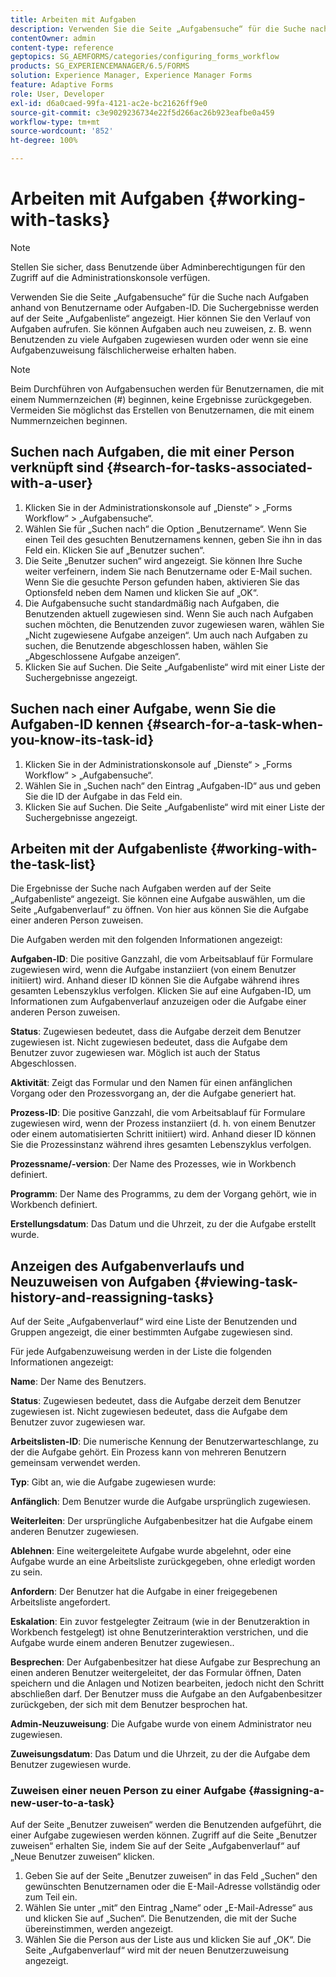 ```yaml
---
title: Arbeiten mit Aufgaben
description: Verwenden Sie die Seite „Aufgabensuche“ für die Suche nach Aufgaben anhand von Benutzername oder Aufgaben-ID. Erfahren Sie mehr über die Arbeit mit Aufgaben.
contentOwner: admin
content-type: reference
geptopics: SG_AEMFORMS/categories/configuring_forms_workflow
products: SG_EXPERIENCEMANAGER/6.5/FORMS
solution: Experience Manager, Experience Manager Forms
feature: Adaptive Forms
role: User, Developer
exl-id: d6a0caed-99fa-4121-ac2e-bc21626ff9e0
source-git-commit: c3e9029236734e22f5d266ac26b923eafbe0a459
workflow-type: tm+mt
source-wordcount: '852'
ht-degree: 100%

---
```


# Arbeiten mit Aufgaben {#working-with-tasks}

>[!NOTE]
> 
> Stellen Sie sicher, dass Benutzende über Adminberechtigungen für den Zugriff auf die Administrationskonsole verfügen.

Verwenden Sie die Seite „Aufgabensuche“ für die Suche nach Aufgaben anhand von Benutzername oder Aufgaben-ID. Die Suchergebnisse werden auf der Seite „Aufgabenliste“ angezeigt. Hier können Sie den Verlauf von Aufgaben aufrufen. Sie können Aufgaben auch neu zuweisen, z. B. wenn Benutzenden zu viele Aufgaben zugewiesen wurden oder wenn sie eine Aufgabenzuweisung fälschlicherweise erhalten haben.

>[!NOTE]
>
>Beim Durchführen von Aufgabensuchen werden für Benutzernamen, die mit einem Nummernzeichen (#) beginnen, keine Ergebnisse zurückgegeben. Vermeiden Sie möglichst das Erstellen von Benutzernamen, die mit einem Nummernzeichen beginnen.

## Suchen nach Aufgaben, die mit einer Person verknüpft sind {#search-for-tasks-associated-with-a-user}

1. Klicken Sie in der Administrationskonsole auf „Dienste“ > „Forms Workflow“ > „Aufgabensuche“.
1. Wählen Sie für „Suchen nach“ die Option „Benutzername“. Wenn Sie einen Teil des gesuchten Benutzernamens kennen, geben Sie ihn in das Feld ein. Klicken Sie auf „Benutzer suchen“.
1. Die Seite „Benutzer suchen“ wird angezeigt. Sie können Ihre Suche weiter verfeinern, indem Sie nach Benutzername oder E-Mail suchen. Wenn Sie die gesuchte Person gefunden haben, aktivieren Sie das Optionsfeld neben dem Namen und klicken Sie auf „OK“.
1. Die Aufgabensuche sucht standardmäßig nach Aufgaben, die Benutzenden aktuell zugewiesen sind. Wenn Sie auch nach Aufgaben suchen möchten, die Benutzenden zuvor zugewiesen waren, wählen Sie „Nicht zugewiesene Aufgabe anzeigen“. Um auch nach Aufgaben zu suchen, die Benutzende abgeschlossen haben, wählen Sie „Abgeschlossene Aufgabe anzeigen“.
1. Klicken Sie auf Suchen. Die Seite „Aufgabenliste“ wird mit einer Liste der Suchergebnisse angezeigt.

## Suchen nach einer Aufgabe, wenn Sie die Aufgaben-ID kennen {#search-for-a-task-when-you-know-its-task-id}

1. Klicken Sie in der Administrationskonsole auf „Dienste“ > „Forms Workflow“ > „Aufgabensuche“.
1. Wählen Sie in „Suchen nach“ den Eintrag „Aufgaben-ID“ aus und geben Sie die ID der Aufgabe in das Feld ein.
1. Klicken Sie auf Suchen. Die Seite „Aufgabenliste“ wird mit einer Liste der Suchergebnisse angezeigt.

## Arbeiten mit der Aufgabenliste {#working-with-the-task-list}

Die Ergebnisse der Suche nach Aufgaben werden auf der Seite „Aufgabenliste“ angezeigt. Sie können eine Aufgabe auswählen, um die Seite „Aufgabenverlauf“ zu öffnen. Von hier aus können Sie die Aufgabe einer anderen Person zuweisen.

Die Aufgaben werden mit den folgenden Informationen angezeigt:

**Aufgaben-ID**: Die positive Ganzzahl, die vom Arbeitsablauf für Formulare zugewiesen wird, wenn die Aufgabe instanziiert (von einem Benutzer initiiert) wird. Anhand dieser ID können Sie die Aufgabe während ihres gesamten Lebenszyklus verfolgen. Klicken Sie auf eine Aufgaben-ID, um Informationen zum Aufgabenverlauf anzuzeigen oder die Aufgabe einer anderen Person zuweisen.

**Status**: Zugewiesen bedeutet, dass die Aufgabe derzeit dem Benutzer zugewiesen ist. Nicht zugewiesen bedeutet, dass die Aufgabe dem Benutzer zuvor zugewiesen war. Möglich ist auch der Status Abgeschlossen.

**Aktivität**: Zeigt das Formular und den Namen für einen anfänglichen Vorgang oder den Prozessvorgang an, der die Aufgabe generiert hat.

**Prozess-ID**: Die positive Ganzzahl, die vom Arbeitsablauf für Formulare zugewiesen wird, wenn der Prozess instanziiert (d. h. von einem Benutzer oder einem automatisierten Schritt initiiert) wird. Anhand dieser ID können Sie die Prozessinstanz während ihres gesamten Lebenszyklus verfolgen.

**Prozessname/-version**: Der Name des Prozesses, wie in Workbench definiert.

**Programm**: Der Name des Programms, zu dem der Vorgang gehört, wie in Workbench definiert.

**Erstellungsdatum**: Das Datum und die Uhrzeit, zu der die Aufgabe erstellt wurde.

## Anzeigen des Aufgabenverlaufs und Neuzuweisen von Aufgaben {#viewing-task-history-and-reassigning-tasks}

Auf der Seite „Aufgabenverlauf“ wird eine Liste der Benutzenden und Gruppen angezeigt, die einer bestimmten Aufgabe zugewiesen sind.

Für jede Aufgabenzuweisung werden in der Liste die folgenden Informationen angezeigt:

**Name**: Der Name des Benutzers.

**Status**: Zugewiesen bedeutet, dass die Aufgabe derzeit dem Benutzer zugewiesen ist. Nicht zugewiesen bedeutet, dass die Aufgabe dem Benutzer zuvor zugewiesen war.

**Arbeitslisten-ID**: Die numerische Kennung der Benutzerwarteschlange, zu der die Aufgabe gehört. Ein Prozess kann von mehreren Benutzern gemeinsam verwendet werden.

**Typ**: Gibt an, wie die Aufgabe zugewiesen wurde:

**Anfänglich**: Dem Benutzer wurde die Aufgabe ursprünglich zugewiesen.

**Weiterleiten**: Der ursprüngliche Aufgabenbesitzer hat die Aufgabe einem anderen Benutzer zugewiesen.

**Ablehnen**: Eine weitergeleitete Aufgabe wurde abgelehnt, oder eine Aufgabe wurde an eine Arbeitsliste zurückgegeben, ohne erledigt worden zu sein.

**Anfordern**: Der Benutzer hat die Aufgabe in einer freigegebenen Arbeitsliste angefordert.

**Eskalation**: Ein zuvor festgelegter Zeitraum (wie in der Benutzeraktion in Workbench festgelegt) ist ohne Benutzerinteraktion verstrichen, und die Aufgabe wurde einem anderen Benutzer zugewiesen..

**Besprechen**: Der Aufgabenbesitzer hat diese Aufgabe zur Besprechung an einen anderen Benutzer weitergeleitet, der das Formular öffnen, Daten speichern und die Anlagen und Notizen bearbeiten, jedoch nicht den Schritt abschließen darf. Der Benutzer muss die Aufgabe an den Aufgabenbesitzer zurückgeben, der sich mit dem Benutzer besprochen hat.

**Admin-Neuzuweisung**: Die Aufgabe wurde von einem Administrator neu zugewiesen.

**Zuweisungsdatum**: Das Datum und die Uhrzeit, zu der die Aufgabe dem Benutzer zugewiesen wurde.

### Zuweisen einer neuen Person zu einer Aufgabe {#assigning-a-new-user-to-a-task}

Auf der Seite „Benutzer zuweisen“ werden die Benutzenden aufgeführt, die einer Aufgabe zugewiesen werden können. Zugriff auf die Seite „Benutzer zuweisen“ erhalten Sie, indem Sie auf der Seite „Aufgabenverlauf“ auf „Neue Benutzer zuweisen“ klicken.

1. Geben Sie auf der Seite „Benutzer zuweisen“ in das Feld „Suchen“ den gewünschten Benutzernamen oder die E-Mail-Adresse vollständig oder zum Teil ein.
1. Wählen Sie unter „mit“ den Eintrag „Name“ oder „E-Mail-Adresse“ aus und klicken Sie auf „Suchen“. Die Benutzenden, die mit der Suche übereinstimmen, werden angezeigt.
1. Wählen Sie die Person aus der Liste aus und klicken Sie auf „OK“. Die Seite „Aufgabenverlauf“ wird mit der neuen Benutzerzuweisung angezeigt.

